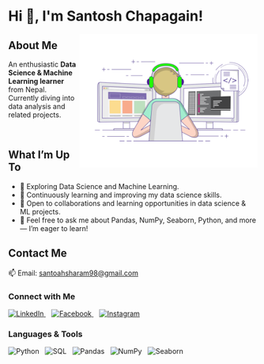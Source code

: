 # Hi 👋, I'm Santosh Chapagain!
<img src="giffile.gif" alt="Coding animation" width="360" align="right" />

## About Me
An enthusiastic **Data Science & Machine Learning learner** from Nepal.  
Currently diving into data analysis and related projects.  

<br/>

## What I’m Up To  
- 🔭 Exploring Data Science and Machine Learning.  
- 🌱 Continuously learning and improving my data science skills.  
- 🤝 Open to collaborations and learning opportunities in data science & ML projects.  
- 💬 Feel free to ask me about Pandas, NumPy, Seaborn, Python, and more — I’m eager to learn!

## Contact Me  
📫 Email: [santoahsharam98@gmail.com](mailto:santoahsharam98@gmail.com)

### Connect with Me
<p align="left">
  <a href="https://www.linkedin.com/in/santosh-chapagain-041629259/" target="_blank">
    <img src="https://img.icons8.com/color/48/linkedin-circled--v1.png" height="44" alt="LinkedIn"/>
  </a>&nbsp;&nbsp;
  <a href="https://www.facebook.com/santosh.chapagain.376" target="_blank">
    <img src="https://img.icons8.com/color/48/facebook-circled--v1.png" height="44" alt="Facebook"/>
  </a>&nbsp;&nbsp;
  <a href="https://www.instagram.com/santosz_79/" target="_blank">
    <img src="https://img.icons8.com/fluency/48/instagram-new.png" height="44" alt="Instagram"/>
  </a>
</p>

### Languages & Tools
<p align="left">
  <img src="https://cdn.jsdelivr.net/gh/devicons/devicon/icons/python/python-original.svg" alt="Python" height="40"/>&nbsp;&nbsp;
  <img src="https://cdn.jsdelivr.net/gh/devicons/devicon/icons/mysql/mysql-original.svg" alt="SQL" height="40"/>&nbsp;&nbsp;
  <img src="https://cdn.jsdelivr.net/gh/devicons/devicon/icons/pandas/pandas-original.svg" alt="Pandas" height="40"/>&nbsp;&nbsp;
  <img src="https://cdn.jsdelivr.net/gh/devicons/devicon/icons/numpy/numpy-original.svg" alt="NumPy" height="40"/>&nbsp;&nbsp;
  <img src="https://raw.githubusercontent.com/mwaskom/seaborn/master/doc/_static/logo-mark-lightbg.svg" alt="Seaborn" height="40"/>
</p>
